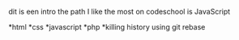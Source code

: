 dit is een intro
the path I like the most on codeschool is JavaScript

*html
*css
*javascript
*php
*killing history using git rebase
